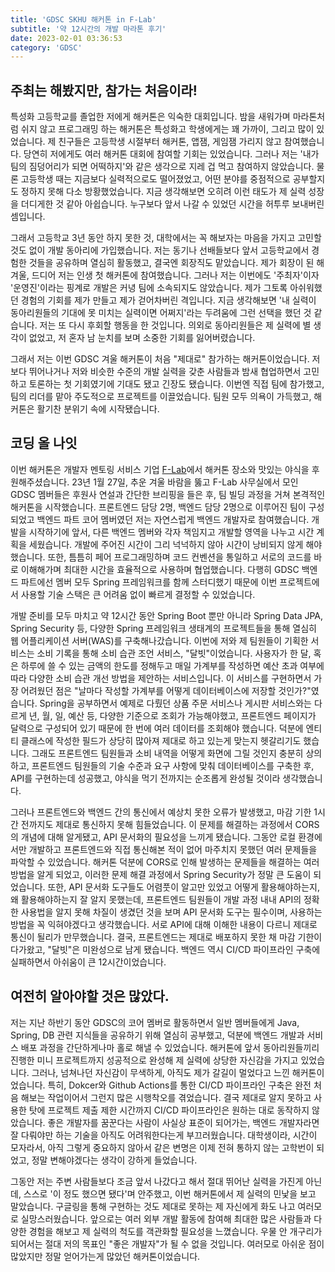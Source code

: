 ```yaml
---
title: 'GDSC SKHU 해커톤 in F-Lab'
subtitle: '약 12시간의 개발 마라톤 후기'
date: 2023-02-01 03:36:53
category: 'GDSC'
---
```


## 주최는 해봤지만, 참가는 처음이라!

특성화 고등학교를 졸업한 저에게 해커톤은 익숙한 대회입니다. 밤을 새워가며 마라톤처럼 쉬지 않고 프로그래밍 하는 해커톤은 특성화고 학생에게는 꽤 가까이, 그리고 많이 있었습니다. 제 친구들은 고등학생 시절부터 해커톤, 앱잼, 게임잼 가리지 않고 참여했습니다. 당연히 저에게도 여러 해커톤 대회에 참여할 기회는 있었습니다. 그러나 저는 '내가 팀의 짐덩어리가 되면 어떡하지'와 같은 생각으로 지레 겁 먹고 참여하지 않았습니다. 물론 고등학생 때는 지금보다 실력적으로도 떨어졌었고, 어떤 분야를 중점적으로 공부할지도 정하지 못해 다소 방황했었습니다. 지금 생각해보면 오히려 이런 태도가 제 실력 성장을 더디게한 것 같아 아쉽습니다. 누구보다 앞서 나갈 수 있었던 시간을 허투루 보내버린 셈입니다.

그래서 고등학교 3년 동안 하지 못한 것, 대학에서는 꼭 해보자는 마음을 가지고 고민할 것도 없이 개발 동아리에 가입했습니다. 저는 동기나 선배들보다 앞서 고등학교에서 경험한 것들을 공유하며 열심히 활동했고, 결국엔 회장직도 맡았습니다. 제가 회장이 된 해 겨울, 드디어 저는 인생 첫 해커톤에 참여했습니다. 그러나 저는 이번에도 '주최자'이자 '운영진'이라는 핑계로 개발은 커녕 팀에 소속되지도 않았습니다. 제가 그토록 아쉬워했던 경험의 기회를 제가 만들고 제가 걷어차버린 격입니다. 지금 생각해보면 '내 실력이 동아리원들의 기대에 못 미치는 실력이면 어쩌지'라는 두려움에 그런 선택을 했던 것 같습니다. 저는 또 다시 후회할 행동을 한 것입니다. 의외로 동아리원들은 제 실력에 별 생각이 없었고, 저 혼자 남 눈치를 보며 소중한 기회를 잃어버렸습니다.

그래서 저는 이번 GDSC 겨울 해커톤이 처음 "제대로" 참가하는 해커톤이었습니다. 저보다 뛰어나거나 저와 비슷한 수준의 개발 실력을 갖춘 사람들과 밤새 협업하면서 고민하고 토론하는 첫 기회였기에 기대도 됐고 긴장도 됐습니다. 이번엔 직접 팀에 참가했고, 팀의 리더를 맡아 주도적으로 프로젝트를 이끌었습니다. 팀원 모두 의욕이 가득했고, 해커톤은 활기찬 분위기 속에 시작됐습니다.

## 코딩 올 나잇

이번 해커톤은 개발자 멘토링 서비스 기업 [F-Lab](https://f-lab.kr/?utm_source=gdn&utm_medium=sa&utm_campaign=mentee&utm_content=mentoring&utm_term=&gad=1&gclid=CjwKCAjwjMiiBhA4EiwAZe6jQzLzQwsWxl_JmBl6eD_elDyRf7yHzubwZqbkEw3C8ioFkobBFwHXsBoCIEsQAvD_BwE)에서 해커톤 장소와 맛있는 야식을 후원해주셨습니다. 23년 1월 27일, 추운 겨울 바람을 뚫고 F-Lab 사무실에서 모인 GDSC 멤버들은 후원사 연설과 간단한 브리핑을 들은 후, 팀 빌딩 과정을 거쳐 본격적인 해커톤을 시작했습니다. 프론트엔드 담당 2명, 백엔드 담당 2명으로 이루어진 팀이 구성되었고 백엔드 파트 코어 멤버였던 저는 자연스럽게 백엔드 개발자로 참여했습니다. 개발을 시작하기에 앞서, 다른 백엔드 멤버와 각자 책임지고 개발할 영역을 나누고 시간 계획을 세웠습니다. 개발에 주어진 시간이 그리 넉넉하지 않아 시간이 낭비되지 않게 해야 했습니다. 또한, 틈틈히 페어 프로그래밍하며 코드 컨벤션을 통일하고 서로의 코드를 바로 이해해가며 최대한 시간을 효율적으로 사용하며 협업했습니다. 다행히 GDSC 백엔드 파트에선 멤버 모두 Spring 프레임워크를 함께 스터디했기 때문에 이번 프로젝트에서 사용할 기술 스택은 큰 어려움 없이 빠르게 결정할 수 있었습니다.

개발 준비를 모두 마치고 약 12시간 동안 Spring Boot 뿐만 아니라 Spring Data JPA, Spring Security 등, 다양한 Spring 프레임워크 생태계의 프로젝트들을 통해 열심히 웹 어플리케이션 서버(WAS)를 구축해나갔습니다. 이번에 저와 제 팀원들이 기획한 서비스는 소비 기록을 통해 소비 습관 조언 서비스, "달빗"이었습니다. 사용자가 한 달, 혹은 하루에 쓸 수 있는 금액의 한도를 정해두고 매일 가계부를 작성하면 예산 초과 여부에 따라 다양한 소비 습관 개선 방법을 제안하는 서비스입니다. 이 서비스를 구현하면서 가장 어려웠던 점은 "날마다 작성할 가계부를 어떻게 데이터베이스에 저장할 것인가?"였습니다. Spring을 공부하면서 예제로 다뤘던 상품 주문 서비스나 게시판 서비스와는 다르게 년, 월, 일, 예산 등, 다양한 기준으로 조회가 가능해야했고, 프론트엔드 페이지가 달력으로 구성되어 있기 때문에 한 번에 여러 데이터를 조회해야 했습니다. 덕분에 엔티티 클래스에 작성한 필드가 상당히 많아져 제대로 하고 있는게 맞는지 헷갈리기도 했습니다. 그래도 프론트엔드 팀원들과 소비 내역을 어떻게 화면에 그릴 것인지 충분히 상의하고, 프론트엔드 팀원들의 기술 수준과 요구 사항에 맞춰 데이터베이스를 구축한 후, API를 구현하는데 성공했고, 야식을 먹기 전까지는 순조롭게 완성될 것이라 생각했습니다.

그러나 프론트엔드와 백엔드 간의 통신에서 예상치 못한 오류가 발생했고, 마감 기한 1시간 전까지도 제대로 통신하지 못해 힘들었습니다. 이 문제를 해결하는 과정에서 CORS의 개념에 대해 알게됐고, API 문서화의 필요성을 느끼게 됐습니다. 그동안 로컬 환경에서만 개발하고 프론트엔드와 직접 통신해본 적이 없어 마주치지 못했던 여러 문제들을 파악할 수 있었습니다. 해커톤 덕분에 CORS로 인해 발생하는 문제들을 해결하는 여러 방법을 알게 되었고, 이러한 문제 해결 과정에서 Spring Security가 정말 큰 도움이 되었습니다. 또한, API 문서화 도구들도 어렴풋이 알고만 있었고 어떻게 활용해야하는지, 왜 활용해야하는지 잘 알지 못했는데, 프론트엔드 팀원들이 개발 과정 내내 API의 정확한 사용법을 알지 못해 차질이 생겼던 것을 보며 API 문서화 도구는 필수이며, 사용하는 방법을 꼭 익혀야겠다고 생각했습니다. 서로 API에 대해 이해한 내용이 다르니 제대로 통신이 될리가 만무했습니다. 결국, 프론트엔드는 제대로 배포하지 못한 채 마감 기한이 다가왔고, "달빗"은 미완성으로 남게 됐습니다. 백엔드 역시 CI/CD 파이프라인 구축에 실패하면서 아쉬움이 큰 12시간이었습니다.

## 여전히 알아야할 것은 많았다.

저는 지난 하반기 동안 GDSC의 코어 멤버로 활동하면서 일반 멤버들에게 Java, Spring, DB 관련 지식들을 공유하기 위해 열심히 공부했고, 덕분에 백엔드 개발과 서비스 배포 과정을 간단하게나마 홀로 해낼 수 있었습니다. 해커톤에 앞서 동아리원들끼리 진행한 미니 프로젝트까지 성공적으로 완성해 제 실력에 상당한 자신감을 가지고 있었습니다. 그러나, 넘쳐나던 자신감이 무색하게, 아직도 제가 갈길이 멀었다고 느낀 해커톤이었습니다. 특히, Dokcer와 Github Actions를 통한 CI/CD 파이프라인 구축은 완전 처음 해보는 작업이어서 그런지 많은 시행착오를 겪었습니다. 결국 제대로 알지 못하고 사용한 탓에 프로젝트 제출 제한 시간까지 CI/CD 파이프라인은 원하는 대로 동작하지 않았습니다. 좋은 개발자를 꿈꾼다는 사람이 사실상 표준이 되어가는, 백엔드 개발자라면 잘 다뤄야만 하는 기술을 아직도 어려워한다는게 부끄러웠습니다. 대학생이라, 시간이 모자라서, 아직 그렇게 중요하지 않아서 같은 변명은 이제 전혀 통하지 않는 고학번이 되었고, 정말 변해야겠다는 생각이 강하게 들었습니다.

그동안 저는 주변 사람들보다 조금 앞서 나갔다고 해서 절대 뛰어난 실력을 가진게 아닌데, 스스로 '이 정도 했으면 됐다'며 안주했고, 이번 해커톤에서 제 실력의 민낯을 보고 말았습니다. 구글링을 통해 구현하는 것도 제대로 못하는 제 자신에게 화도 나고 여러모로 실망스러웠습니다. 앞으로는 여러 외부 개발 활동에 참여해 최대한 많은 사람들과 다양한 경험을 해보고 제 실력의 척도를 객관화할 필요성을 느꼈습니다. 우물 안 개구리가 되어서는 절대 저의 목표인 "좋은 개발자"가 될 수 없을 것입니다. 여러모로 아쉬운 점이 많았지만 정말 얻어가는게 많았던 해커톤이었습니다.
